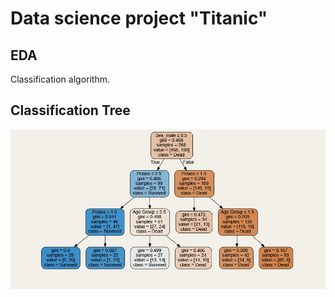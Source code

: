 # Data science project "Titanic"

## EDA


Classification algorithm.


## Classification Tree


![alt text](https://github.com/Aettio/DS_Project_Titanic/blob/main/Images/Classification_Tree.jpg)
